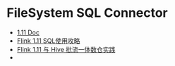 # FileSystem SQL Connector
- [1.11 Doc](https://ci.apache.org/projects/flink/flink-docs-release-1.11/dev/table/connectors/filesystem.html#streaming-sink)
- [Flink 1.11 SQL使用攻略](https://developer.aliyun.com/article/769045) 
- [Flink 1.11 与 Hive 批流一体数仓实践](https://developer.aliyun.com/article/777720?spm=a2c6h.14164896.0.0.739d5c53EaK8wo)
- 
